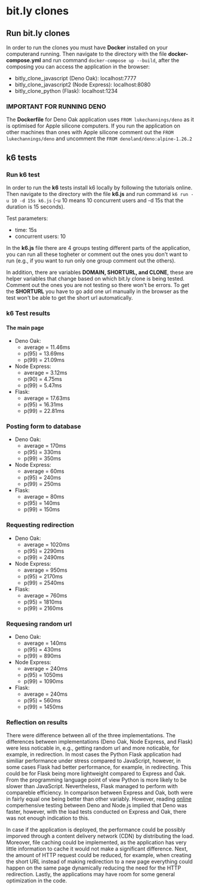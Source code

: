# bit.ly clones

## Run bit.ly clones

In order to run the clones you must have **Docker** installed on your computerand running. Then navigate to the directory with the file **docker-compose.yml** and run command `docker-compose up --build`, after the composing you can access the application in the browser:

- bitly_clone_javascript (Deno Oak): localhost:7777
- bitly_clone_javascript2 (Node Express): localhost:8080
- bitly_clone_python (Flask): localhost:1234

### IMPORTANT FOR RUNNING DENO

The **Dockerfile** for Deno Oak application uses `FROM lukechannings/deno` as it is optimised for Apple silicone computers. If you run the application on other machines than ones with Apple silicone comment out the `FROM lukechannings/deno` and uncomment the `FROM denoland/deno:alpine-1.26.2`


## k6 tests

### Run k6 test

In order to run the **k6** tests install k6 locally by following the tutorials online. Then navigate to the directory with the file **k6.js** and run command `k6 run -u 10 -d 15s k6.js` (-u 10 means 10 concurrent users and -d 15s that the duration is 15 seconds).

Test parameters:
- time: 15s
- concurrent users: 10

In the **k6.js** file there are 4 groups testing different parts of the application, you can run all these togheter or comment out the ones you don't want to run (e.g., if you want to run only one group comment out the others).

In addition, there are variables **DOMAIN, SHORTURL, and CLONE**, these are helper variables that change based on which bit.ly clone is being tested. Comment out the ones you are not testing so there won't be errors. To get the **SHORTURL** you have to go add one url manually in the browser as the test won't be able to get the short url automatically.

### k6 Test results

#### The main page

- Deno Oak:
    - average = 11.46ms
    - p(95) = 13.69ms
    - p(99) = 21.09ms
- Node Express:
    - average = 3.12ms
    - p(90) = 4.75ms
    - p(99) = 5.47ms
- Flask:
    - average = 17.63ms
    - p(95) = 16.31ms
    - p(99) = 22.81ms

### Posting form to database

- Deno Oak:
    - average = 170ms
    - p(95) = 330ms
    - p(99) = 350ms
- Node Express:
    - average = 60ms
    - p(95) = 240ms
    - p(99) = 250ms
- Flask:
    - average = 80ms
    - p(95) = 140ms
    - p(99) = 150ms

### Requesting redirection

- Deno Oak:
    - average = 1020ms
    - p(95) = 2290ms
    - p(99) = 2490ms
- Node Express:
    - average = 950ms
    - p(95) = 2170ms
    - p(99) = 2540ms
- Flask:
    - average = 760ms
    - p(95) = 1810ms
    - p(99) = 2160ms

### Requesing random url

- Deno Oak:
    - average = 140ms
    - p(95) = 430ms
    - p(99) = 890ms
- Node Express:
    - average = 240ms
    - p(95) = 1050ms
    - p(99) = 1090ms
- Flask:
    - average = 240ms
    - p(95) = 560ms
    - p(99) = 1450ms

### Reflection on results

There were difference between all of the three implementations. The differences between implementations (Deno Oak, Node Express, and Flask) were less noticable in, e.g., getting random url and more noticable, for example, in redirection. In most cases the Python Flask application had similiar performance under stress compared to JavaScript, however, in some cases Flask had better performance, for example, in redirecting. This could be for Flask being more lightweight compared to Express and Oak. From the programming language point of view Python is more likely to be slower than JavaScript. Nevertheless, Flask managed to perform with compareble efficiency. In comparison between Express and Oak, both were in fairly equal one being better than other variably. However, reading [online](https://choubey.medium.com/performance-comparison-deno-vs-node-js-part-2-https-hello-name-be84f0afd053) comperhensive testing between Deno and Node.js implied that Deno was faster, however, with the load tests conducted on Express and Oak, there was not enough indication to this.

In case if the application is deployed, the performance could be possibly imporved through a content delivery network (CDN) by distributing the load. Moreover, file caching could be implemented, as the application has very little information to cache it would not make a significant difference. Next, the amount of HTTP request could be reduced, for example, when creating the short URL instead of making redirection to a new page everything could happen on the same page dynamically reducing the need for the HTTP redirection. Lastly, the applications may have room for some general optimization in the code.
